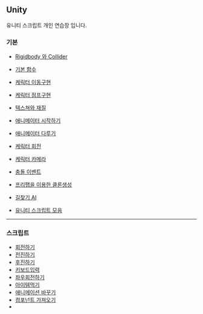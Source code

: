 ## Unity 
유니티 스크립트 개인 연습장 입니다.


### 기본

* [Rigidbody 와 Collider](http://blog.naver.com/gold_metal/220466872002)
* [기본 함수](http://blog.naver.com/gold_metal/220466872002)
* [케릭터 이동구현](http://blog.naver.com/gold_metal/220470069117)
* [케릭터 점프구현](http://blog.naver.com/gold_metal/220472492907)
* [텍스쳐와 재질](http://blog.naver.com/gold_metal/220486902270)
* [애니메이터 시작하기](http://blog.naver.com/gold_metal/220490285634)
* [애니메이터 다루기](http://blog.naver.com/gold_metal/220491375543)
* [케릭터 회전](http://blog.naver.com/gold_metal/220495685382)
* [케릭터 카메라](http://blog.naver.com/gold_metal/220498575590)
* [충돌 이벤트](http://blog.naver.com/gold_metal/220499531497)
* [프리팹을 이용한 클론생성](http://blog.naver.com/gold_metal/220504917738)
* [길찾기 AI](http://blog.naver.com/gold_metal/220511730779)

* [유니티 스크립트 모음](http://sharkmino.tistory.com/category/%ED%94%84%EB%A1%9C%EA%B7%B8%EB%9E%98%EB%B0%8D%20%EC%A0%95%EB%A6%AC/Unity?page=2)

---

### 스크립트

* [회전하기]()
* [전진하기](https://github.com/evashork/Unity/blob/master/move.cs)
* [후진하기]()
* [키보드입력](https://github.com/evashork/Unity/blob/master/KeyInput.cs)
* [좌우회전하기]()
* [아이템먹기]()
* [애니메이션 바꾸기](https://github.com/evashork/Unity/blob/master/AnimationChange.cs)
* [컴포넌트 가져오기]()
* []()


